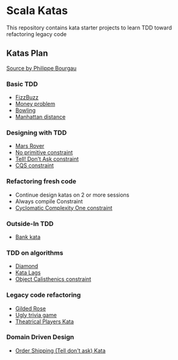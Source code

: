 # Scala Katas
This repository contains kata starter projects to learn TDD toward refactoring legacy code

## Katas Plan
[Source by Philippe Bourgau](https://philippe.bourgau.net/a-coding-dojo-exercises-plan-towards-refactoring-legacy-code/)

### Basic TDD
- [FizzBuzz](FizzBuzzKata/README.md)
- [Money problem](MoneyProblemKata/README.md)
- [Bowling](BowlingKata/README.md)
- [Manhattan distance](ManhattanDistanceKata/README.md)

### Designing with TDD
- [Mars Rover](MarsRoverKata/README.md)
- [No primitive constraint](constraints/NoPrimitive.md)
- [Tell! Don't Ask constraint](constraints/TellDontAsk.md)
- [CQS constraint](constraints/CQS.md)

### Refactoring fresh code
- Continue design katas on 2 or more sessions
- Always compile Constraint
- [Cyclomatic Complexity One constraint](constraints/CyclomaticComplexityOne.md)

### Outside-In TDD
- [Bank kata](BankingKata/README.md)

### TDD on algorithms
- [Diamond](DiamondKata/README.md)
- [Kata Lags](LagsKata/README.md)
- [Object Calisthenics constraint](constraints/ObjectCalisthenics.md)

### Legacy code refactoring
- [Gilded Rose](GildedRoseKata/README.md)
- [Ugly trivia game](TriviaKata/README.md)
- [Theatrical Players Kata](TheatricalPlayersKata/README.md)

### Domain Driven Design
- [Order Shipping (Tell don't ask) Kata](OrderShippingKata/README.md)